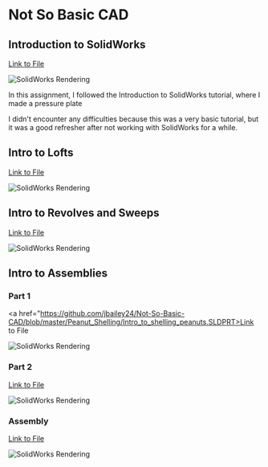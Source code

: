 # Not So Basic CAD


## Introduction to SolidWorks
<a href="https://github.com/jbailey24/Not-So-Basic-CAD/blob/master/Basics/Intro_to_SoildWorks.SLDPRT">Link to File</a> <br/>

![SolidWorks Rendering](https://lh6.googleusercontent.com/CbwzETQA5l0t3MZgjxq8EPP3CjqBPCud2LAkbhgsgq-BYQovwZhga_FAwdska8BVqJ4qXXRkPl3D81i0dLfnmzF4BLibkACv6xpZyuJyhJBzmszG_9_IMOrcZqOrU4KU8xb5IpOB)

In this assignment, I followed the Introduction to SolidWorks tutorial, where I made a pressure plate

I didn't encounter any difficulties because this was a very basic tutorial, but it was a good refresher after not working with SolidWorks for a while.


## Intro to Lofts
<a href="https://github.com/jbailey24/Not-So-Basic-CAD/blob/master/Hammer_Lofts/HammerHead.SLDPRT">Link to File</a> <br/>

![SolidWorks Rendering](https://lh5.googleusercontent.com/3nfvcuqbYcyEgf24aTQTiO298Ov_e3fcIdKIdWpjW3I379o5ZwWFByKu8VuA6hsRrt8sbJzGLb0-qAPeFP_MxkQiJwp_GCqFOBhqgNPvjLg9-JrTDT2tYZe6Cizh2RHFuJ-rSPxF)


## Intro to Revolves and Sweeps
<a href="https://github.com/jbailey24/Not-So-Basic-CAD/blob/master/Lamp_Sweeps/Cstick.sldprt">Link to File</a> <br/>

![SolidWorks Rendering](https://lh5.googleusercontent.com/GBI30gdE-mzjkhvwfIglbgTo0ShspY4b6WdoqDWUBZclJ9WyBX0lRqbiBkrk7C3fABtUBlj2ypK53pvF07Smd0ZpdCamFLfUmVfrS18CgOgY59e0epKGFcU3XGcE1MKtZl1ctz4h)


## Intro to Assemblies
### Part 1
<a href="https://github.com/jbailey24/Not-So-Basic-CAD/blob/master/Peanut_Shelling/Intro_to_shelling_peanuts.SLDPRT>Link to File</a> <br/>

![SolidWorks Rendering](https://lh6.googleusercontent.com/spSUcocgxUCaHgBKU4z7O7crJimPI9MkB5xozAEJepmgZjwferyyOmtR6oGOBoAO5OO0uTpE0IB4mTXi0t9J7I4CUeeSNRrVqVv0Tj9S8TehH9Z1fKMemo9FAifvoDiDOJ6oJMbs)

### Part 2
<a href="https://github.com/jbailey24/Not-So-Basic-CAD/blob/master/Peanut_Shelling/Intro_to_shelling_peanuts_2.SLDPRT">Link to File</a> <br/>

![SolidWorks Rendering](https://lh6.googleusercontent.com/V2PRxVqBTU_ZUgjtOF-SQkK4KyRHEiAOJT_abFiulgWULDLgIxezL-DfD-zPjm4titvzwqQXO6lV33HHNTvoIfG8dQZG0YzvRj3jLVt19x8KUWbaxLGZIhOn47-nvlnEX7-_MFrR)

### Assembly
<a href="https://github.com/jbailey24/Not-So-Basic-CAD/blob/master/Peanut_Shelling/Peanut_Shelling_Cannon.SLDASM">Link to File</a> <br/>

![SolidWorks Rendering](https://lh4.googleusercontent.com/nWtsba6O_HYMCBssNTRICOANxSbK09qsIDKyaGA4HEiuVo5UVecCajXDhO0qwAOzi2_BdQ1dCYynI1xk403OqZBAwa-pOyWWjFApBtoqI3_kc2gJSa8zfKTyTLr2eVw6xNB9PlDN)
